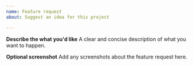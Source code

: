 ```yaml
---
name: Feature request
about: Suggest an idea for this project

---
```


**Describe the what you'd like**
A clear and concise description of what you want to happen.


**Optional screenshot**
Add any screenshots about the feature request here.
